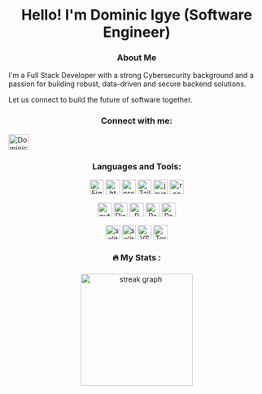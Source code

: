 <!--
**alphad01/alphad01** is a ✨ _special_ ✨ repository because its `README.md` (this file) appears on your GitHub profile.

Here are some ideas to get you started:

- 🔭 I’m currently working on ...
- 🌱 I’m currently learning ...
- 👯 I’m looking to collaborate on ...
- 🤔 I’m looking for help with ...
- 💬 Ask me about ...
- 📫 How to reach me: ...
- 😄 Pronouns: ...
- ⚡ Fun fact: ...
-->

<h1 align="center"> Hello! I'm Dominic Igye (Software Engineer) </h1>

<h3 align="center">About Me</h3>
<p>
  I'm a Full Stack Developer  with a strong Cybersecurity background and a passion for building robust, data-driven and secure backend solutions.

Let us connect to build the future of software together.

</p>

<h3 align="center">Connect with me:</h3>
<p align="center">

<a href="https://www.linkedin.com/in/dominicti/" target="blank"><img align="center" src="https://raw.githubusercontent.com/rahuldkjain/github-profile-readme-generator/master/src/images/icons/Social/linked-in-alt.svg" alt="DominicIGYE" height="30" width="40" /></a>

</p>

<h3 align="center">Languages and Tools:</h3>
<p align="center"> 
  <img src="https://img.shields.io/static/v1?label=&logoColor=0dbbb6&labelColor=6f6f6f&color=0dbbb6&logo=Figma&message=figma" alt="Figma" height='27.5'/>
  <img src="https://img.shields.io/static/v1?label=&logoColor=0dbbb6&labelColor=6f6f6f&color=0dbbb6&logo=HTML5&message=HTML" alt="html5" height="27.5"/>
  <img src="https://img.shields.io/static/v1?label=&logoColor=0dbbb6&labelColor=6f6f6f&color=0dbbb6&logo=CSS3&message=CSS" alt="css3" height="27.5"/> 
  <img src="https://img.shields.io/static/v1?label=&logoColor=0dbbb6&labelColor=6f6f6f&color=0dbbb6&logo=Tailwindcss&message=Tailwindcss" alt="TailwindCSS" height='27.5'/>
  <img src="https://img.shields.io/static/v1?label=&logoColor=0dbbb6&labelColor=6f6f6f&color=0dbbb6&logo=javascript&message=Javascript" alt="javascript" height="27.5"/> 
  <img src="https://img.shields.io/static/v1?label=&logoColor=0dbbb6&labelColor=6f6f6f&color=0dbbb6&logo=react&message=React" alt="react" height="27.5"/>
</p>
<p align="center"> 
   <img src="https://img.shields.io/static/v1?label=&logoColor=0dbbb6&labelColor=6f6f6f&color=0dbbb6&logo=python&message=Python" alt="python" height='27.5'/>
   <img src="https://img.shields.io/static/v1?label=&logoColor=0dbbb6&labelColor=6f6f6f&color=0dbbb6&logo=Django&message=Django" alt="Django" height="27.5"/>
   <img src="https://img.shields.io/static/v1?label=&logoColor=0dbbb6&labelColor=6f6f6f&color=0dbbb6&logo=R&message=R" alt="R" height='27.5'/>
   <img src="https://img.shields.io/static/v1?label=&logoColor=0dbbb6&labelColor=6f6f6f&color=0dbbb6&logo=Rsuit&message=Rsuit" alt="Rsuit" height='27.5'/>
   <img src="https://img.shields.io/static/v1?label=&logoColor=0dbbb6&labelColor=6f6f6f&color=0dbbb6&logo=postgress&message=postgress" alt="Postgress" height="27.5"/> 
</p>
<p align="center"> 
   <img src="https://img.shields.io/static/v1?label=&logoColor=0dbbb6&labelColor=6f6f6f&color=0dbbb6&logo=SQLite&message=SQLite" alt="sqlite" height='27.5'/>
  <img src="https://img.shields.io/static/v1?label=&logoColor=0dbbb6&labelColor=6f6f6f&color=0dbbb6&logo=SQLite&message=SQLite" alt="sqlite" height='27.5'/>
  <img src="https://img.shields.io/static/v1?label=&logoColor=0dbbb6&labelColor=6f6f6f&color=0dbbb6&logo=vscode&message=vscode" alt="VScode" height='27.5'/>
  <img src="https://img.shields.io/static/v1?label=&logoColor=0dbbb6&labelColor=6f6f6f&color=0dbbb6&logo=Terminal&message=Terminal" alt="Terminal" height='27.5'/>
  
</p>

###

<h3 align="center">🔥   My Stats :</h3>

###

<div align="center">
  <img src="https://streak-stats.demolab.com?user=alphad01&locale=en&mode=daily&theme=dark&hide_border=false&border_radius=5&order=3" height="220" alt="streak graph"  />
</div>
